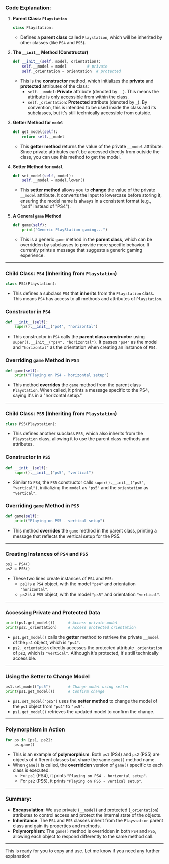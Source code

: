 
### **Code Explanation:**

1. **Parent Class: `Playstation`**
   ```python
   class Playstation:
   ```
   - Defines a **parent class** called `Playstation`, which will be inherited by other classes (like `PS4` and `PS5`).

2. **The `__init__` Method (Constructor)**
   ```python
   def __init__(self, model, orientation):
       self.__model = model         # private
       self._orientation = orientation  # protected
   ```
   - This is the **constructor** method, which initializes the **private** and **protected** attributes of the class:
     - `self.__model`: **Private** attribute (denoted by `__`). This means the attribute is only accessible from within the class.
     - `self._orientation`: **Protected** attribute (denoted by `_`). By convention, this is intended to be used inside the class and its subclasses, but it's still technically accessible from outside.

3. **Getter Method for `model`**
   ```python
   def get_model(self):
       return self.__model
   ```
   - This **getter method** returns the value of the private `__model` attribute. Since private attributes can't be accessed directly from outside the class, you can use this method to get the model.

4. **Setter Method for `model`**
   ```python
   def set_model(self, model):
       self.__model = model.lower()
   ```
   - This **setter method** allows you to **change** the value of the private `__model` attribute. It converts the input to lowercase before storing it, ensuring the model name is always in a consistent format (e.g., "ps4" instead of "PS4").

5. **A General `game` Method**
   ```python
   def game(self):
       print("Generic PlayStation gaming...")
   ```
   - This is a generic `game` method in the **parent class**, which can be overridden by subclasses to provide more specific behavior. It currently prints a message that suggests a generic gaming experience.

---

### **Child Class: `PS4` (Inheriting from `Playstation`)**
```python
class PS4(Playstation):
```
- This defines a subclass `PS4` that **inherits** from the `Playstation` class. This means `PS4` has access to all methods and attributes of `Playstation`.

### **Constructor in `PS4`**
```python
def __init__(self):
    super().__init__("ps4", "horizontal")
```
- This constructor in `PS4` calls the **parent class constructor** using `super().__init__("ps4", "horizontal")`. It passes `"ps4"` as the model and `"horizontal"` as the orientation when creating an instance of `PS4`.

### **Overriding `game` Method in `PS4`**
```python
def game(self):
    print("Playing on PS4 - horizontal setup")
```
- This method **overrides** the `game` method from the parent class `Playstation`. When called, it prints a message specific to the PS4, saying it's in a "horizontal setup."

---

### **Child Class: `PS5` (Inheriting from `Playstation`)**
```python
class PS5(Playstation):
```
- This defines another subclass `PS5`, which also inherits from the `Playstation` class, allowing it to use the parent class methods and attributes.

### **Constructor in `PS5`**
```python
def __init__(self):
    super().__init__("ps5", "vertical")
```
- Similar to `PS4`, the `PS5` constructor calls `super().__init__("ps5", "vertical")`, initializing the `model` as `"ps5"` and the `orientation` as `"vertical"`.

### **Overriding `game` Method in `PS5`**
```python
def game(self):
    print("Playing on PS5 - vertical setup")
```
- This method **overrides** the `game` method in the parent class, printing a message that reflects the vertical setup for the PS5.

---

### **Creating Instances of `PS4` and `PS5`**
```python
ps1 = PS4()
ps2 = PS5()
```
- These two lines create instances of `PS4` and `PS5`:
  - `ps1` is a `PS4` object, with the model `"ps4"` and orientation `"horizontal"`.
  - `ps2` is a `PS5` object, with the model `"ps5"` and orientation `"vertical"`.

---

### **Accessing Private and Protected Data**
```python
print(ps1.get_model())      # Access private model
print(ps2._orientation)     # Access protected orientation
```
- `ps1.get_model()` calls the **getter** method to retrieve the private `__model` of the `ps1` object, which is `"ps4"`.
- `ps2._orientation` directly accesses the protected attribute `_orientation` of `ps2`, which is `"vertical"`. Although it's protected, it's still technically accessible.

---

### **Using the Setter to Change Model**
```python
ps1.set_model("ps5")        # Change model using setter
print(ps1.get_model())      # Confirm change
```
- `ps1.set_model("ps5")` uses the **setter method** to change the model of the `ps1` object from `"ps4"` to `"ps5"`.
- `ps1.get_model()` retrieves the updated model to confirm the change.

---

### **Polymorphism in Action**
```python
for ps in [ps1, ps2]:
    ps.game()
```
- This is an example of **polymorphism**. Both `ps1` (PS4) and `ps2` (PS5) are objects of different classes but share the same `game()` method name.
- When `game()` is called, the **overridden** version of `game()` specific to each class is executed:
  - For `ps1` (PS4), it prints `"Playing on PS4 - horizontal setup"`.
  - For `ps2` (PS5), it prints `"Playing on PS5 - vertical setup"`.

---

### **Summary**:
- **Encapsulation**: We use private (`__model`) and protected (`_orientation`) attributes to control access and protect the internal state of the objects.
- **Inheritance**: The `PS4` and `PS5` classes inherit from the `Playstation` parent class and gain its properties and methods.
- **Polymorphism**: The `game()` method is overridden in both `PS4` and `PS5`, allowing each object to respond differently to the same method call.

---

This is ready for you to copy and use. Let me know if you need any further explanation!